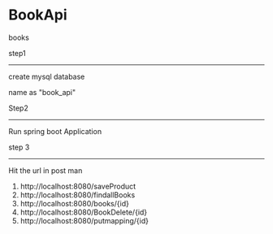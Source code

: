 # BookApi
books

step1
_____


create mysql database 

 name as "book_api"

Step2
______

Run spring boot Application 

step 3
_______

Hit the url in post man 


1)  http://localhost:8080/saveProduct
2)  http://localhost:8080/findallBooks
3)  http://localhost:8080/books/{id}
4)  http://localhost:8080/BookDelete/{id}
5)  http://localhost:8080/putmapping/{id}


